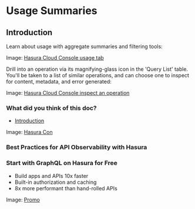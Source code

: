 # Usage Summaries

## Introduction​

Learn about usage with aggregate summaries and filtering tools:

Image: [ Hasura Cloud Console usage tab ](https://hasura.io/docs/assets/images/pro-tab-usage-ba456ba6472ed12924e841a8f40c4a1c.png)

Drill into an operation via its magnifying-glass icon in the 'Query List' table. You'll be taken to a list of similar
operations, and can choose one to inspect for content, metadata, and error generated:

Image: [ Hasura Cloud Console inspect an operation ](https://hasura.io/docs/assets/images/pro-tab-operations-inspect-7717caf094c049c6a3523ec9e0b1aa4f.png)

### What did you think of this doc?

- [ Introduction ](https://hasura.io/docs/latest/observability/cloud-monitoring/usage/#introduction)


Image: [ Hasura Con ](https://res.cloudinary.com/dh8fp23nd/image/upload/v1677759444/main-web/Group_11455_2_rdpykm.png)

### Best Practices for API Observability with Hasura

### Start with GraphQL on Hasura for Free

- Build apps and APIs 10x faster
- Built-in authorization and caching
- 8x more performant than hand-rolled APIs


Image: [ Promo ](https://hasura.io/docs/assets/images/hasura-free-ff60e409244e0ea12b5a3045d1a9096b.png)